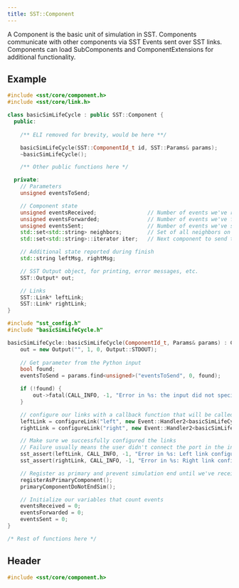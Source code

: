 ```yaml
---
title: SST::Component
---
```


A Component is the basic unit of simulation in SST. Components communicate with other components via SST Events sent over SST links. Components can load SubComponents and ComponentExtensions for additional functionality.

## Example
<!--- SOURCE_CODE: sst-elements/src/sst/elements/simpleElementExample/basicSimLifeCycle.h --->
<!--- SOURCE_CODE: sst-elements/src/sst/elements/simpleElementExample/basicSimLifeCycle.cc --->
```cpp title="sst-elements/src/sst/elements/simpleElementExample/basicSimLifeCycle.h"
#include <sst/core/component.h>
#include <sst/core/link.h>

class basicSimLifeCycle : public SST::Component {
  public:
	
	/** ELI removed for brevity, would be here **/

	basicSimLifeCycle(SST::ComponentId_t id, SST::Params& params);
	~basicSimLifeCycle();

	/** Other public functions here */

  private:
	// Parameters
    unsigned eventsToSend;

    // Component state
    unsigned eventsReceived;                // Number of events we've received
    unsigned eventsForwarded;               // Number of events we've forwarded
    unsigned eventsSent;                    // Number of events we've sent (initiated)
    std::set<std::string> neighbors;        // Set of all neighbors on the ring
    std::set<std::string>::iterator iter;   // Next component to send to in the eventRequests map 

    // Additional state reported during finish
    std::string leftMsg, rightMsg;

    // SST Output object, for printing, error messages, etc.
    SST::Output* out;

    // Links
    SST::Link* leftLink;
    SST::Link* rightLink;
}
```
```cpp title="sst-elements/src/sst/elements/simpleElementExample/basicSimLifeCycle.cc"
#include "sst_config.h"
#include "basicSimLifeCycle.h"

basicSimLifeCycle::basicSimLifeCycle(ComponentId_t, Params& params) : Component(id) {
    out = new Output("", 1, 0, Output::STDOUT);
    
    // Get parameter from the Python input
    bool found;
    eventsToSend = params.find<unsigned>("eventsToSend", 0, found);

    if (!found) {
        out->fatal(CALL_INFO, -1, "Error in %s: the input did not specify 'eventsToSend' parameter\n", getName().c_str());
    }

    // configure our links with a callback function that will be called whenever an event arrives
    leftLink = configureLink("left", new Event::Handler2<basicSimLifeCycle,&basicSimLifeCycle::handleEvent>(this));
    rightLink = configureLink("right", new Event::Handler2<basicSimLifeCycle,&basicSimLifeCycle::handleEvent>(this));

    // Make sure we successfully configured the links
    // Failure usually means the user didn't connect the port in the input file
    sst_assert(leftLink, CALL_INFO, -1, "Error in %s: Left link configuration failed\n", getName().c_str());
    sst_assert(rightLink, CALL_INFO, -1, "Error in %s: Right link configuration failed\n", getName().c_str());

    // Register as primary and prevent simulation end until we've received all the events we need
    registerAsPrimaryComponent();
    primaryComponentDoNotEndSim();

    // Initialize our variables that count events
    eventsReceived = 0;
    eventsForwarded = 0;
    eventsSent = 0;
}

/* Rest of functions here */
```

## Header
```cpp
#include <sst/core/component.h>
```